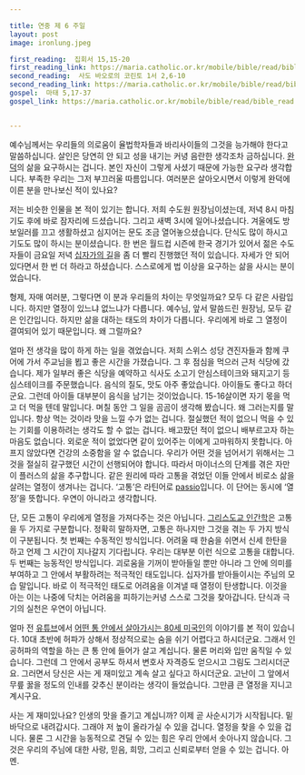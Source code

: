 ```yaml
---

title: 연중 제 6 주일
layout: post 
image: ironlung.jpeg

first_reading:  집회서 15,15-20
first_reading_link: https://maria.catholic.or.kr/mobile/bible/read/bible_read.asp?m=1&n=128&p=15
second_reading:  사도 바오로의 코린토 1서 2,6-10
second_reading_link: https://maria.catholic.or.kr/mobile/bible/read/bible_read.asp?m=2&n=153&p=2
gospel:  마태 5,17-37
gospel_link: https://maria.catholic.or.kr/mobile/bible/read/bible_read.asp?m=2&n=147&p=5


---
```


예수님께서는 우리들의 의로움이 율법학자들과 바리사이들의 그것을 능가해야 한다고 말씀하십니다.
살인은 당연히 안 되고 성을 내기는 커녕 음란한 생각조차 금하십니다.
<a href="https://maria.catholic.or.kr/dictionary/term/term_view.asp?ctxtIdNum=2582&keyword=%EB%B3%B5%EC%9D%8C%EC%82%BC%EB%8D%95&gubun=01">완덕</a>의 삶을 요구하시는 겁니다.
본인 자신이 그렇게 사셨기 때문에 가능한 요구라 생각합니다.
부족한 우리는 그저 부끄러울 따름입니다. 여러분은 살아오시면서 이렇게 완덕에 이른 분을 만나보신 적이 있나요?

저는 비슷한 인물을 본 적이 있기는 합니다. 저희 수도원 원장님이셨는데, 저녁 8시 마침기도 후에 바로 잠자리에 드셨습니다.
그리고 새벽 3시에 일어나셨습니다. 겨울에도 방 보일러를 끄고 생활하셨고 심지어는 문도 조금 열어놓으셨습니다.
단식도 많이 하시고 기도도 많이 하시는 분이셨습니다.
한 번은 월드컵 시즌에 한국 경기가 있어서 젊은 수도자들이 금요일 저녁 <a href="https://maria.catholic.or.kr/dictionary/term/term_view.asp?ctxtIdNum=2174&keyword=%EC%8B%AD%EC%9E%90%EA%B0%80%EC%9D%98+%EA%B8%B8&gubun=01">십자가의 길</a>을 좀 더 빨리 진행했던 적이 있습니다.
자세가 안 되어 있다면서 한 번 더 하라고 하셨습니다. 스스로에게 법 이상을 요구하는 삶을 사시는 분이었습니다.

형제, 자매 여러분, 그렇다면 이 분과 우리들의 차이는 무엇일까요?
모두 다 같은 사람입니다. 하지만 열정이 있느냐 없느냐가 다릅니다.
예수님, 앞서 말씀드린 원장님, 모두 같은 인간입니다.
하지만 삶을 대하는 태도의 차이가 다릅니다. 우리에게 바로 그 열정이 결여되어 있기 때문입니다. 왜 그럴까요?

얼마 전 생각을 많이 하게 하는 일을 겪었습니다.
저희 스위스 성당 견진자들과 함께 쿠어에 가서 주교님을 뵙고 좋은 시간을 가졌습니다.
그 후 점심을 먹으러 근처 식당에 갔습니다.
제가 일부러 좋은 식당을 예약하고 식사도 소고기 안심스테이크와 돼지고기 등심스테이크를 주문했습니다.
음식의 질도, 맛도 아주 좋았습니다. 아이들도 좋다고 하더군요.
그런데 아이들 대부분이 음식을 남기는 것이었습니다. 15-16살이면 자기 몫을 먹고 더 먹을 텐데 말입니다.
며칠 동안 그 일을 곰곰이 생각해 봤습니다. 왜 그러는지를 말입니다. 항상 먹는 것이라 맛을 느낄 수가 없는 겁니다.
절실했던 적이 없으니 먹을 수 있는 기회를 이용하려는 생각도 할 수 없는 겁니다.
배고팠던 적이 없으니 배부르고자 하는 마음도 없습니다.
외로운 적이 없었다면 같이 있어주는 이에게 고마워하지 못합니다.
아프지 않았다면 건강의 소중함을 알 수 없습니다.
우리가 어떤 것을 넘어서기 위해서는 그것을 절실히 갈구했던 시간이 선행되어야 합니다.
따라서 마이너스의 단계를 겪은 자만이 플러스의 삶을 추구합니다.
같은 원리에 따라 고통을 겪었던 이들 안에서 비로소 삶을 살려는 열정이 생겨나는 겁니다.
‘고통’은 라틴어로 <a href="https://maria.catholic.or.kr/dictionary/term/term_view.asp?ctxtIdNum=1950&keyword=passio&gubun=01">passio</a>입니다.
이 단어는 동시에 ‘열정’을 뜻합니다. 우연이 아니라고 생각합니다.

단, 모든 고통이 우리에게 열정을 가져다주는 것은 아닙니다.
<a href="https://maria.catholic.or.kr/dictionary/term/term_view.asp?ctxtIdNum=2915&keyword=%EC%9D%B8%EA%B0%84%ED%95%99&gubun=01">그리스도교 인간학</a>은 고통을 두 가지로 구분합니다.
정확히 말하자면, 고통은 하나지만 그것을 겪는 두 가지 방식이 구분됩니다.
첫 번째는 수동적인 방식입니다. 어려울 때 한숨을 쉬면서 신세 한탄을 하고 언제 그 시간이 지나갈지 기다립니다.
우리는 대부분 이런 식으로 고통을 대합니다.
두 번째는 능동적인 방식입니다.
괴로움을 기꺼이 받아들일 뿐만 아니라 그 안에 의미를 부여하고 그 안에서 부활하려는 적극적인 태도입니다.
십자가를 받아들이시는 주님의 모습 말입니다. 바로 이 적극적인 태도로 어려움을 이겨낼 때 열정이 탄생합니다.
이것을 아는 이는 나중에 닥치는 어려움을 피하기는커녕 스스로 그것을 찾아갑니다. 단식과 극기의 실천은 우연이 아닙니다.

얼마 전 <a href="https://www.youtube.com/watch?v=O5DOre3MFlw&t=475s">유튜브</a>에서 <a href="https://en.m.wikipedia.org/wiki/Paul_Alexander_(polio_survivor)">어떤 통 안에서 살아가시는 80세 미국인</a>의 이야기를 본 적이 있습니다.
10대 초반에 허파가 상해서 정상적으로는 숨을 쉬기 어렵다고 하시더군요.
그래서 인공허파의 역할을 하는 큰 통 안에 들어가 살고 계십니다. 물론 머리와 입만 움직일 수 있습니다.
그런데 그 안에서 공부도 하셔서 변호사 자격증도 얻으시고 그림도 그리시더군요.
그러면서 당신은 사는 게 재미있고 계속 살고 싶다고 하시더군요.
고난이 그 앞에서 무릎 꿇을 정도의 인내를 갖추신 분이라는 생각이 들었습니다. 그만큼 큰 열정을 지니고 계시구요.

사는 게 재미있나요? 인생의 맛을 즐기고 계십니까? 이제 곧 사순시기가 시작됩니다.
밑바닥으로 내려갑시다. 그래야 저 높이 올라가실 수 있을 겁니다. 열정을 찾을 수 있을 겁니다.
물론 그 시간을 능동적으로 견딜 수 있는 힘은 우리 안에서 솟아나지 않습니다.
그것은 우리의 주님에 대한 사랑, 믿음, 희망, 그리고 신뢰로부터 얻을 수 있는 겁니다. 아멘.
